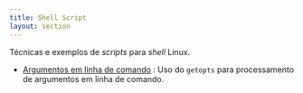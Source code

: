 ```yaml
---
title: Shell Script
layout: section
---
```


Técnicas e exemplos de _scripts_ para _shell_ Linux.

* [Argumentos em linha de comando](bash_getopts)
    : Uso do `getopts` para processamento de argumentos em linha de comando.
